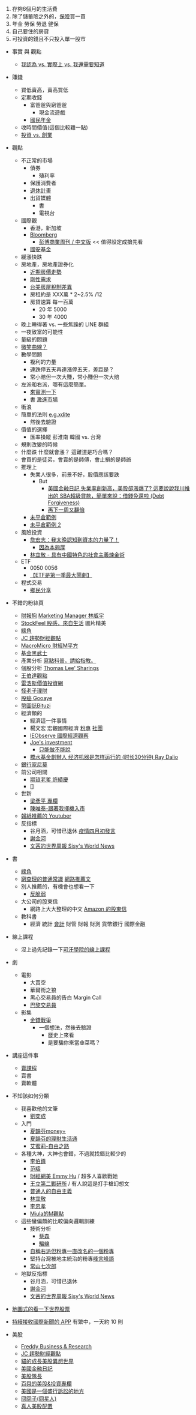 1. 存夠6個月的生活費
2. 除了儲蓄險之外的，[保險](https://www.facebook.com/329896911051695/photos/a.358878471486872/510654386309279/?type=3&__xts__%5B0%5D=68.ARBuyMOo1kILUtABl2KfLzx67nHlTwqcSiJ6dwyP3JiNgTZKZceVqiCqYJLY4SF57zfBaaxd_bcwWGSlmHR0AqwVN06Nya4FAHimNRcpoq3mSZETahTWn1NkcQeVrjXDxwtSpZFqJP3Jjx6jub_fdk5IhZ11IuzpMAYRq1VlGfXzKmrlwj0jeW7sNj8sfUtauglPZlJHU6XymsMgH-guK8eTsuyXV1uogMkZ5lD-qM_PAIWaDcKaMwn6Z4BACWLwS7s-SRfPVMkaejSl1t2tKb3UNa_2QMnvQzSzeF2DQBtNz2R_dUVF63SuKvzGbfYt1S2AzjPRJKqdgspfVOtG81kc0y18T3FC6c5zHOQGf_O7x5hCCDC9qQ&__tn__=-R)買一買
3. 年金 勞保 勞退 健保
4. 自己要住的房貸
5. 可投資的錢且不只投入單一股市


- 事實 與 觀點
    - [我認為 vs. 實際上 vs. 我還需要知道](https://www.facebook.com/fundblacksamurai/photos/a.1036482816368765/3521359891214366/)
- 賺錢
    - 買低賣高，賣高買低
    - 定期收錢
        - 富爸爸與窮爸爸
            - 現金流遊戲
        - [國民年金](https://www.facebook.com/mohw.gov.tw/photos/a.484593545040402/1522567501242996/?type=3&__xts__%5B0%5D=68.ARAYl9IojS9uam2H6R1UrZpg4jdhnGT6BKsrtLIzvxQouPgN7iiclzugEUck98dNvCqeTMonVTAQrUeP1ACMDuG4MnojdJtcmfZxR-FSVUM5QLMlzELAM7uUSC1dWV-CkWyZZMvggZMCB02J5zNmk4h5RwiJ-6NKndgpGNTzNVrTJtP2lr81RTWwBJx4peOqJlrO8EVDizgsB1rCuVaa9DgGSsnBbAaxF5EAuwLq1pL-HyWiD-vZVMKkiIV9Vm-ZCOTNA4aJT01Je6-mWvjGBszej5BCQ77ydIPAzj_957VUi6_g15Pz5Bltz9IkrlQ3DCDz_kpBJ_03hyAsWfAkz2HYlA&__tn__=-R)
    - 收時間價值(這個比較難一點)
    - [投資 vs. 創業](https://www.facebook.com/mitterchiang/posts/10158307255228939)

- 觀點
    - 不正常的市場
        - 債券
            - 殖利率
        - 保護消費者
        - [退休計畫](https://www.facebook.com/libertarianguyguy/posts/2909422712430283)
        - 出貨媒體
            - 書
            - 電視台
    - 國際觀
        - 香港，新加坡
        - [Bloomberg](https://www.bloomberg.com/live/us)
            - [彭博商業周刊 / 中文版](https://www.facebook.com/bbwhk/) << 值得設定成搶先看
        - [國安基金](https://www.facebook.com/photo.php?fbid=10221773720547783&set=a.1820416905735&type=3)
    - 緩漲快跌
    - 房地產，房地產證券化
        - [近期房價走勢](https://www.facebook.com/joejoeyourmoney/photos/a.10150326769327276/10158407533842276/?type=3&__xts__%5B0%5D=68.ARC86xn_rMeAyKWZdV0vG6kPfXutH7KrpmOFDOG9jjKSBukwZNC0fcn_bCXjhz24tc7W-xIRglyTF0U23sj0w_MI4Uars9wrede7oUYBWXiICVNNeotfO26tNcqVKYyxLoq6ZOq1Vyjep0GraykDmYFU76g-XI6BbBWtJPftpGp6nHYahdylV084c53tfQ-RF0lfsOneH9Ayn1qXR7rFzVqy447ergopYnW2gqU52wqAlH2LGd4GCR88mVWm_jPboXKcVWOc-A6HWsniAsFciS0DX-L8U8mC2Ghsu4ebdRlO00IS899UktzjXjz0bhrG_vtNu-kBUjfy4NnAchDs&__tn__=-R)
        - [剛性需求](https://www.facebook.com/icheng.liu/posts/10220737721900257)
        - [台美房屋稅制差異](https://www.facebook.com/permalink.php?story_fbid=2637905226452104&id=1545911848984786&__xts__%5B0%5D=68.ARAzGiCSL1E4xnRLONrcsltCQgILxpDqi2IjuvPHWJjEFFo2VGZcH1V9BDDHRkB7cZaSuwcJvJYa5PANpl_hMb2SNDd2eaRUVf-y-yB7xt-BdPNiSwEmlgBLv3wzv_RnKDwmfzkLrLeX8Nc9ylBICxh2itjoccsFYzPjVNdLMTSJwyIIrQd5vJ8juUQU7FNempkerP_TLTQmFWPAga7r-8eaepl3rxFAPx1xD-dVHfn6CHKHFRqboStOKi03lMgzHJVhy8p3xNTCcwdnXuZ_8FFxpZ6OMgwoIdrJRYK-O6yq8g8s-nZKY_SWcG1mwE3OX6fl_GUAkQje7QP5tzGF0X7E6yVs&__tn__=-R)
        - 房租約是 XXX萬 * 2~2.5% /12
        - 房貸速算 每一百萬
            - 20 年 5000
            - 30 年 4000
    - 晚上睡得著 vs. 一些焦躁的 LINE 群組
    - 一夜致富的可能性
    - 量級的問題
    - [微笑曲線？](https://www.facebook.com/photo.php?fbid=184342133022333&set=a.102253994564481&type=3&theater)
    - 數學問題
        - 複利的力量
        - 連跌停五天再連漲停五天，差距是？
        - 常小賠但一次大賺，常小賺但一次大賠
    - 左派和右派，哪有這麼簡單。
        - [來實測一下](https://www.idrlabs.com/cn/political-coordinates/test.php)
        - 書 [激進市場](https://www.facebook.com/joshu.wang1978/posts/10220937684565615)
    - 衝浪
    - 簡單的法則 [e.g.xdite](https://www.facebook.com/xdite/posts/10158290873003552)
        - 然後去驗證
    - 價值的選擇
        - 匯率操縱 彭淮南 韓國 vs. 台灣
    - 規則改變的時候
    - 什麼跌 什麼就會漲？ 這難道是巧合嗎？
    - 會買的是徒弟，會賣的是師傅，會止損的是師爺
    - 推理上
        - 失業人很多，前景不好，股價應該要跌
            - But
                - [美國金融日記 失業率創新高，美股卻漲爆了? 這要說說我川推出的 SBA超級貸款，簡單來說：借錢免還啦 (Debt Forgiveness)](https://www.facebook.com/FinanceAndGoodSociety/photos/a.124599779028767/151987456289999/?type=3&__xts__%5B0%5D=68.ARCRdoOqwEidmBQ8W2hK-LYQIj-8S6hz_40CNF0jwda_kukx4rd87xOP9vE7dwI6mLyWPIQxRRyS3hf_FvCjwvG6JviEbdB_Q7Uepj2X3R5JzldCr510BaFPdOD-Jd8izV0u0WyYyBJw6n0bHrSvGm519LY5Vyv7vNLENzF5xpekRWmhJeZBwDjWoClcFf1b9zm3MHzXgbUqe_d6JQi32tMWvm7UTBpay0qyxm5XkZntbgstdQ6oXL-5xT3ksCwyfrvIjS_1X8-1c_T6pTrxIJWF9TSCNH3Co1744BAxyfOocGz1hus5-dmjtGUP-WRZYlpzpK3tp0TJX62m3DsRd7c&__tn__=-R)
                - [再下一周又翻倍](https://www.facebook.com/wzagdrz/videos/2520469344936314/)
        - [未平倉範例](https://www.stockpro.tw/2019/10/option-indicator-1.html)
        - [未平倉範例 2](https://www.facebook.com/huangdazo/photos/a.1392248191006168/2713007192263588/?type=3&__xts__%5B0%5D=68.ARDlx2MdwsZV5b4_jfi0t1dbyjalbOHOZzSaD70N0D_r92WFf3Ebf5Tf1-cTuPSdzG8DGuDnAYwSbEm6JAaZF7UFNhjcFvv1FD0jYtyNfsLVGlhWOWe8EzngDr8QCVJQ8uZP42Gaz5R9f3KOAPn7ANA5_2zMCDpiCobosArmE2akEkreetcLL3gq700iERlUMXPSURi0-F3en85nyEjNVqeIM6DuRnDUUCzlw0_8ACnRSU71RWck40TeHFnccMJ36zqgFuBjYrmuqSyqqJtVEaf4AhLBwvvEbhpA5hElUCB0ckF0CFgAKvCS6CqBqe6D8tfo8iXoiu3C0vti8rme6wcrOySy4acy40ZDHsIh9D91FPjJaO3pudIo-W8&__tn__=-R)
    - 風險投資
        - [詹宏志：我太晚認知到資本的力量了！](https://www.inside.com.tw/article/13190-pchome-pk-shopee-2)
            - [因為本夠厚](https://www.facebook.com/xmy1108/posts/10223496796507304)
        - [林宜敬 - 具有中國特色的社會主義煉金術](https://www.facebook.com/yijing1/posts/10157551818639495)
    - ETF
        - 0050 0056
        - [【ETF是第一季最大鬧劇】](https://www.facebook.com/mnAsia1/posts/10157886539355482)
    - 程式交易
        - [鄉民分享](https://www.ptt.cc/bbs/Soft_Job/M.1590756781.A.008.html?fbclid=IwAR2I9C_5E9mNdsuiX5NhWEA_qF_yORwWcRPp-vkcugSeLDtJ5wop7-I9ig4)
    

- 不錯的粉絲頁
    - [財報狗](https://www.facebook.com/statementdog/) [Marketing Manager 林威宇](https://www.facebook.com/uyiewnil)
    - [StockFeel 股感，來自生活](https://www.facebook.com/StockFeel.page/) 圖片精美
    - [綠角](https://www.facebook.com/GreenHornFans/posts/2408725559157188?__xts__%5B0%5D=68.ARByrfp-ta01ERHZMiT2MoVb-Busx82t7NvZvLWasOgGE-HYNyiajBFntJzdIh-YsBU22w6opgsRM5H-_khjUskKyWkZmueABY6n7fVFKmeqEoTXmzBNgtMFAbuZXtrL5qnRUydihc149Z1mREsbT-GVgpZIzG60s7e2JT_J3stn-DjkDQ-HiHIa23cTDWMQ5H41tCyyrQKGUQpaC6Ck86VDhPJIKb5cAhwE0pdBM2OTZMKNeuaSdDOyVGNThndWlAW6CSXzPy_0lnGNl4vmP-s8-crfTiAkalQTe0FLpqBjrBCsPDCqvHJe8T4f2S3Wckjg5FAhyEbYLrgvJVdGpD3B6A&__tn__=-R)
    - [JC 趨勢財經觀點](https://www.facebook.com/JustinInvesting/posts/2692820447495975?__xts__%5B0%5D=68.ARAvdw1M1S6mZG1litAolyvbDZcCXLQYwsvPkPfKaCRD7UQ6LE2B5xe3XnOoeVXZE6sEQGdA0fb2GseI7ZhwrrxzVnOw_wF32di0n-XPS0N-RyNDnk1IU-KWwBT0zrYdMAIkkOQGvv_UjfYuVLvr3Xf8iKjEdB-fvBGj_7yishPdRYXQP-Q3JaD8b-KN8Q7wMeOLQuBrWjJDsRO2DWvcfZXkVIzzB_Gu5hurd8XuAgwlc24oJ_UcT1KJ-i3wcdxc5C6GhoBRPUjAwQMve6wMRe9NgldFDGzGFFr3HSwBzwfCJqAparcHncinDq1xVMlFQdrHCEMfYefgBv_tSP7GwJ7zNtdM5ZtEquwLuudO2xBNc-iQBsM&__tn__=-R)
    - [MacroMicro 財經M平方](https://www.facebook.com/macromicro.me/)
    - [基金黑武士](https://www.facebook.com/fundblacksamurai/photos/a.1036482816368765/3521359891214366/?type=3&theater)
    - 產業分析 [寫點科普，請給指教。](https://www.facebook.com/kopuchat/)
    - 個股分析 [Thomas Lee' Sharings](https://www.facebook.com/kopuchat/)
    - [王伯達觀點](https://www.facebook.com/potawang/)
    - [雷浩斯價值投資網](https://www.facebook.com/redhousei/)
    - [怪老子理財](https://www.facebook.com/masterhsiao/)
    - [股癌 Gooaye](https://www.facebook.com/Gooaye/)
    - [幣圖誌Bituzi](https://www.facebook.com/bituzi/)
    - 經濟類的
        - 經濟這一件事情
        - 楊文宏‎ 宏觀國際經濟  [粉專](https://www.facebook.com/MacroEconomicAndGeopolitical/)  [社團](https://www.facebook.com/groups/147293452597272/?ref=group_header)
        - [IEObserve 國際經濟觀察](https://www.facebook.com/intleconobserve/)
        - [Joe's investment](https://www.facebook.com/joejoeyourmoney/)
            - [只能做不能說](https://www.facebook.com/joejoeyourmoney/posts/10157238784927276?__xts__%5B0%5D=68.ARDSBqYVgAJIl-FhymPaazpb3-_mdjtIvYtVBb_6lNaZOSKoeHQ9TTDwM8oKIY-8tRjQyWjZjLyqZKCFAkV4g_AkIPI3NU5hETSRtPYuU7kRlLokALOm9Rw-yaU_qUuLv5dU44vD26jmJLBNs8vBZtSP8piQHvlY28V0hykOdsLDdO61WRntEzUk-n3K9PrrQl7TzI4BuO7ZXcrraLSIYJrv7eGEua--LnHO8EgLWPNVmhLQ1irR1uAlWZuL9u4GgJ5IMiERav3KEB1A77CIjhLNS8fUtNU9y1QCBeY9G8PwIZvPuVwg_1bFTs2tai_TELb8L2S-mNvMEPnY&__tn__=-R)
        - [橋水基金創辦人 经济机器是怎样运行的 (时长30分钟) Ray Dalio](https://youtu.be/rFV7wdEX-Mo)
    - [銀行家尼莫](https://www.facebook.com/bankernemo/posts/1497461480427590?__xts__%5B0%5D=68.ARBsY51gy-aqXEW9gs_y1Mq1mdxrMJ8iIXRoCOZfZfUg8rnARwh_utUR_x4li_notPuBVJ9b1Cwmj1EYejpTiOmJXURkPX8BDahleWnBvC8QX22KmmbkShx-QiU9vWCNDlxZjS5Wdb3cobJsEp2QnvgCXziZF1w6OewmwT9MGT-sEGbpefPVWJXuEI5eY3GOERsQqA7qlelw0ylX0MF5aZ-9fRMHBq8BiVPh4C6VptqXbGNSkiatIViPERVqDaju7jGfe-9q0EDgzJ3Nk2cLfhboqGVRL8Nj1XHoUVqT_koMAU-GT28VqUlk9gmiYlZ1-93frv2qU14oscEWyQ1NqrqOPg&__tn__=-R)
    - 前公司相關
        - [期貨老爹 許績慶](https://www.facebook.com/futuresdaddy)
        - []
    - 世新
        - [梁彥平 專欄](https://money.udn.com/author/articles/119)
        - [陳唯泰-跟著我擇機入市](https://www.facebook.com/ted24888/)
    - [報紙推薦的 Youtuber](https://money.udn.com/money/story/7794/4289421?fbclid=IwAR2FoA_dv5cGd2lgzF7XphJS9GXT_ojtsSSsvk29_ZqVxNw0UNKD88wVCII)
    - 反指標
        - 谷月涵，可惜已退休 [疫情四月初發言](https://ec.ltn.com.tw/article/breakingnews/3126989)
        - [謝金河](https://www.facebook.com/people/%E8%AC%9D%E9%87%91%E6%B2%B3/100002304327218)
        - [文茜的世界周報 Sisy's World News](https://www.facebook.com/SisyWorldNews/videos/330652910880203/)
- 書
    - [綠角](https://search.books.com.tw/search/query/key/%E7%B6%A0%E8%A7%92/cat/all/adv_author/1)
    - [窮查理的普通常識](https://www.books.com.tw/products/0010817729)  [網路推薦文](https://medium.com/unorthodox-paranoid/reading-poor-charlies-almanack-289a341b39fa)
    - 別人推薦的，有機會也想看一下
        - [反脆弱](https://valuepartnersblog.com/2019/01/22/%e8%ae%80%e6%9b%b8%e5%bf%83%e5%be%97-%e5%8f%8d%e8%84%86%e5%bc%b1-%e5%be%9e%e6%b3%a2%e5%8b%95%e4%b8%ad%e7%8d%b2%e7%9b%8a/)
    - 大公司的股東信
        - 網路上大大整理的中文 [Amazon 的股東信](https://medium.com/growing-vision/amazon-shareholder-letters-12833abcf37a)
    - 教科書
        - 經濟 統計 [會計](https://wisdomfirefraud.blogspot.com/2020/05/blog-post_10.html) 財管 財報 財測 貨幣銀行 國際金融

- 線上課程
    - 沒上過先記錄一下[可汗學院的線上課程](https://www.khanacademy.org/economics-finance-domain/core-finance)

- 劇
    - 電影
        - 大賣空
        - 華爾街之狼
        - 黑心交易員的告白 Margin Call
        - [巴黎交易員](https://www.catchplay.com/tw/ed-says-article-1346-pd15tsar)
    - 影集
        - [金錢戰爭](https://www.facebook.com/Seraphthought/photos/a.760806657273947/3074320049255918/?type=3&__xts__%5B0%5D=68.ARCSXUnLpmhRXv9h2x-a5XSLiVzPWAfLRjcTXcSCtSdoUlEL6yHJFCi6qvN8Zz_cgS4ReQg5CoKrvlJotJ_d8bnD5dizTGwA09Z3j-tSsBH72HIiW91gTGF3Z50YlcVsQwJ-NRijRQA3pAWx2n9ju3qdGgj4uzCInpksuo_DFlTeayxphqx6JOUdS_qNT9mORPVZxzBZ4QjOItoINOEk_D6qLQNLyBJpk3TxA94UPe3wR5MDjP29YV0gZ6mBY_Gs4k3J1WYnNO3xKp61of0Ph-h4APP-Qkz0hwipiD3Z2DHZUE9CCdAZpzQZzjWoF-Xwi9jzisKa21PGDpqkv32Du2eozcGhJ6sn0AqXB8kQwugWLyEtquylnhs&__tn__=-R)
            - 一個想法，然後去驗證
                - 歷史上來看
                - 是要騙你來當韭菜嗎？

- 講座這件事
    - [賣課程](https://www.facebook.com/NobleYenFansClub/posts/3525953050811997?__xts__%5B0%5D=68.ARDJvMN9kvEctoevPK4wgB0EwTTbtjEN6qC8hyp-mByyRKCsSjSEJ_iEgbSxM4ax9ihnOa5NaMwPVR_1zPvHemv4W31VuDlSumiSNNEm0EcbjctG0Ony-GrXNXsLMFmyXHopzywNdwnnLXQW5jpWUcm0IlXTVNLOpsG3vO861p3kKHqkF0Cy2TGJvcKzuhEOeliCjuswpWstwIqhqCuPSuB8O6bqL8v9DNKqDWIIw27mjgWV9U6putceBHmhq08kfQDF1oo3OjIBVBmgX6GrrD4Bc4Z3G_WAg1Phfh7Ma5D3NwHaUBKV7TjWNtQ9k-X2Gs8M5AiixTJzO2uzQZ-gSw&__tn__=-R)
    - 賣書
    - 賣軟體


- 不知該如何分類
    - 我喜歡他的文筆
        - [劉奕成](https://www.facebook.com/icheng.liu)
    - 入門
        - [夏韻芬money+](https://www.facebook.com/%E5%A4%8F%E9%9F%BB%E8%8A%ACmoney-349400099530/)
        - [夏韻芬的理財生活通](https://www.facebook.com/20070101money/)
        - [艾蜜莉-自由之路](https://www.facebook.com/emily0806/)
    - 各種大神，大神也會錯，不過就找錯比較少的
        - [李伯鋒](https://www.facebook.com/buffettism)
        - [范疇](https://www.facebook.com/taibeijing)
        - [財經網美 Emmy Hu](https://www.facebook.com/emmy.hu) / 超多人喜歡戰她
        - [王立第二戰研所](https://www.facebook.com/eoiss.blog/) / 有人說這是打手槍幻想文
        - [普通人的自由主義](https://www.facebook.com/freemarketfreepeople/)
        - [林宜敬](https://www.facebook.com/yijing1/posts/10157497072094495)
        - [李忠孝](https://www.facebook.com/SmartLCH/)
        - [Miula的M觀點](https://www.facebook.com/miulaperspective/)
    - 這些蠻偏頗的比較偏向邏輯訓練
        - 技術分析 
            - [蔡森](https://www.facebook.com/ts88888)
            - [騙線](https://www.facebook.com/wzagdrz/)
        - [自稱右派但粉專一直改名的一個粉專](https://www.facebook.com/%E5%B7%B4%E6%96%AF%E5%A4%8F%E7%9A%84%E8%A0%9F%E7%87%AD%E5%B7%A5%E5%9D%8A-329896911051695/)
        - 堅持台灣被地主統治的粉專[峰言峰語](https://www.facebook.com/mapleduh0703/)
        - [常山七次郎](https://www.facebook.com/ss7bl/)
    - 地獄反指標
        - 谷月涵，可惜已退休
        - [謝金河](https://www.facebook.com/profile.php?id=100002304327218)
        - [文茜的世界周報 Sisy's World News](https://www.facebook.com/SisyWorldNews/videos/330652910880203/)
        
- [地圖式的看一下世界股票](https://finviz.com/map.ashx?t=geo)
- [持續接收國際新聞的 APP](https://www.investing.com/mobile/) 有繁中，一天約 10 則

- 美股
    - [Freddy Business & Research](https://www.facebook.com/FreddyBizAndRsch/)
    - [JC 趨勢財經觀點](https://www.facebook.com/JustinInvesting/posts/2655795991198421?__xts__%5B0%5D=68.ARCCmqVz7F51pof4GyiZavGSifKanQ6mCRIS64viGvN1M50A-QwDOPCUcxF1RmlpkFmaqf1FsFFyCwkux8LLuldXvh0pWIy7j4DHf_MLo5e9HALLlq6oljWPla0cueXoHenNkrnO9XEAXt__AZYoH0vLcpKSnMFkbo3zsxt3M9il16bo3mpqupzhUuQY1ePDYudm_DZG8APpg0ubIEGi7RPcRBitH3caWAvTMLrUg6KCFU8ZBwp6h3YtastQwacwLYPbMlt-wY91220l49xHp0oZpJr4mGoBdX9-L3_YGF7MTSKzwE03nDZM_MPCbPElif_y41_gGY7Yak0o_wp1QIBmow&__tn__=-R)
    - [貓的成長美股異想世界](https://www.facebook.com/CatonGrowthStocks/)
    - [美國金融日記](https://www.facebook.com/FinanceAndGoodSociety/)
    - [美股隊長](https://www.facebook.com/usstockcap/photos/a.293479554193743/1185063261702030/?type=3&__xts__%5B0%5D=68.ARCig5i1AvW8ZZMonKYgRNyTGCZE1EpGLBLRgDot3UNbT4tURSJiEdZTG9d1QNYWtfNQec3QaSjqkIL5sTb2KrL0tTsICmOt5_Ukyb-4SUPhnpO1lD53_ITnbRGie8YxxiDL7IsP7Vcw69wf77suOpow3VfyZVvozcNL-_HF3rXU1-VODdsZIJmhYiwum1Mhn4vxXo-siNWa19VHwtDo-FapGPqCCIL1aIDcbOi8p6ivDeQCJPDbz4SXJjFRKM5YrG70NKXMK0G1sxVVv-9WK-hgINjEjtKI-grZBtsQmVDMu33IogTbGpomfJGculbljcGGtMrHZ4m4ftrYt-VJ-gDXb_Amr3umA08wOMPS8KV-QU1QfpOGjcre&__tn__=-R)
    - [百舜的美股&投資專欄](https://www.facebook.com/Seraphthought/posts/3099569673397622?__xts__%5B0%5D=68.ARD0tinqOvQJ-PWDC2i3aUH5KcTkwirfynSTHZr13V6FdlrjKXlQjnSDWyfglizdAfvfpvmjIDN0S5Ze73v4BCRulUuCGTj13vhyoAvKWPCKDoU57gHcSBx9umhnQmyhZ5z-RdrAwsP_yF3uZ5gdLUN9lQkkGkf_Y9B-GmjTQXg6twAc5fpn5qoR7dpgj3zuP6IJaJwKpWiIlNy4qjAULeUeHj2qmke3Hcd9bRMzu0h4gCU4x6iNwH8Q5fCGbJVSwaNW15G7BQcPGFdM-HqEut7eCSE6C6EBtxXD-o5omXmJS3wGlC47Szd2zXtErR7QqiPekuqi91usp0hc5veeaeq3G1qPJBE28uRg5R1ClVT6AQUg1ds&__tn__=-R)
    - [美國是一個盛行訴訟的地方](https://www.ptt.cc/bbs/Stock/M.1591449252.A.FD6.html)
    - [冏冏子(冏星人)](https://www.facebook.com/shintaroReview/photos/a.194699507351581/1505302442957941/?type=3&__xts__%5B0%5D=68.ARDKrwrc9sWJTo5tozkXRpRaEL0YcpcW3znTfCqE2HZVyDjQpRREta1TbAkrcKXF-aJYLoTMf7p82UzqGc0VRAfuI3VrzCr57JZ9po-XaP2mPHcBz8RrhOsSxa0saonU85YZ-BZzF_RLUTE57slrtkdjmPimcfR-eOuo5cq-X_oAEFThqpB8Zf-gCn0_-WRS2Ej0bZYLyccqU3sxWOJcOvkft77dmzWvuYfXYbz5e__oRIYrheuu5yRWPyhPYCxUfbEi4Wk9zlSN3TkQxWCXtRCUQ06U0-KAy88YoRMQilBd0bOC8vTrVhv2kGauAYKye_C9CtDDlkw9iD6WQgBmGuTDbHfwfXAmVy1iGIuOdeNtJ0zL5qh8nw&__tn__=-R)
    - [真人美股配置](https://www.facebook.com/jacky.hsueh.52/posts/3101186613267618)
